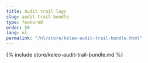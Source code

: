 ```yaml
---
title: Audit trail logs
slug: audit-trail-bundle
type: featured
order: 50
lang: nl
permalink: "/nl/store/keleo-audit-trail-bundle.html"
---
```


{% include store/keleo-audit-trail-bundle.md %}

